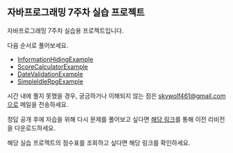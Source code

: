 ## 자바프로그래밍 7주차 실습 프로젝트
자바프로그래밍 7주차 실습용 프로젝트입니다.

다음 순서로 풀어보세요.

- [InformationHidingExample](/src/main/java/kr/easw/lesson5/InformationHidingExample.java)
- [ScoreCalculatorExample](/src/main/java/kr/easw/lesson5/ScoreCalculatorExample.java)
- [DateValidationExample](/src/main/java/kr/easw/lesson5/DateValidationExample.java)
- [SimpleIdleRpgExample](/src/main/java/kr/easw/lesson5/SimpleIdleRpgExample.java)

시간 내에 풀지 못했을 경우, 궁금하거나 이해되지 않는 점은 skywolf461@gmail.com으로 메일을 전송하세요.

정답 공개 후에 자습을 위해 다시 문제를 풀어보고 싶다면 [해당 링크](https://github.com/java-lesson-cbnu/java-part-5/tree/49dc46b4a5e5149cd27a894172d67c62920165a6)를 통해 이전 리비전을 다운로드하세요.

해당 실습 프로젝트의 점수표를 조회하고 싶다면 해당 링크를 확인하세요.